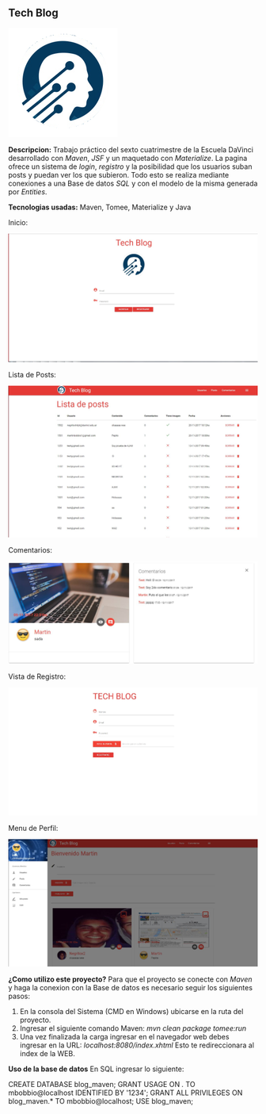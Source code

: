 ## Tech Blog

![Image of inicio](src/main/webapp/images/logo.png)

**Descripcion:**
Trabajo práctico del sexto cuatrimestre de la Escuela DaVinci desarrollado con *Maven*, *JSF* y un maquetado con *Materialize*.
La pagina ofrece un sistema de *login*, *registro* y la posibilidad que los usuarios suban posts y puedan ver los que subieron.
Todo esto se realiza mediante conexiones a una Base de datos *SQL* y con el modelo de la misma generada por *Entities*.

**Tecnologias usadas:**
Maven, Tomee, Materialize y Java

Inicio:

![Image of inicio](src/main/webapp/images/Captura5.JPG)

Lista de Posts:

![Image of inicio](src/main/webapp/images/Captura2.JPG)

Comentarios:

![Image of inicio](src/main/webapp/images/Captura3.JPG)

Vista de Registro:

![Image of inicio](src/main/webapp/images/Captura4.JPG)

Menu de Perfil:

![Image of inicio](src/main/webapp/images/Captura.JPG)

**¿Como utilizo este proyecto?**
Para que el proyecto se conecte con *Maven* y haga la conexion con la Base de datos es necesario seguir los siguientes pasos:
1) En la consola del Sistema (CMD en Windows) ubicarse en la ruta del proyecto.
2) Ingresar el siguiente comando Maven: 
  *mvn clean package tomee:run*
3) Una vez finalizada la carga ingresar en el navegador web debes ingresar en la URL:
  *localhost:8080/index.xhtml*
  Esto te redireccionara al index de la WEB.

**Uso de la base de datos**
En SQL ingresar lo siguiente:

CREATE DATABASE blog_maven;
GRANT USAGE ON *.* TO mbobbio@localhost IDENTIFIED BY '1234';
GRANT ALL PRIVILEGES ON blog_maven.* TO mbobbio@localhost;
USE blog_maven;
